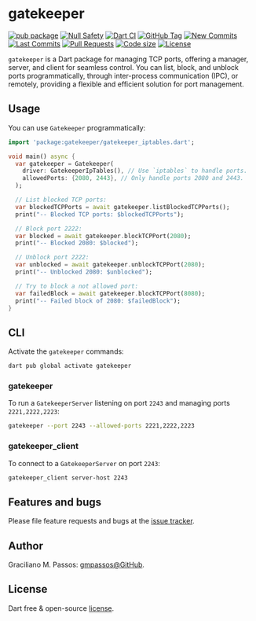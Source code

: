 # gatekeeper

[![pub package](https://img.shields.io/pub/v/gatekeeper.svg?logo=dart&logoColor=00b9fc)](https://pub.dartlang.org/packages/gatekeeper)
[![Null Safety](https://img.shields.io/badge/null-safety-brightgreen)](https://dart.dev/null-safety)
[![Dart CI](https://github.com/gmpassos/gatekeeper/actions/workflows/dart.yml/badge.svg?branch=master)](https://github.com/gmpassos/gatekeeper/actions/workflows/dart.yml)
[![GitHub Tag](https://img.shields.io/github/v/tag/gmpassos/gatekeeper?logo=git&logoColor=white)](https://github.com/gmpassos/gatekeeper/releases)
[![New Commits](https://img.shields.io/github/commits-since/gmpassos/gatekeeper/latest?logo=git&logoColor=white)](https://github.com/gmpassos/gatekeeper/network)
[![Last Commits](https://img.shields.io/github/last-commit/gmpassos/gatekeeper?logo=git&logoColor=white)](https://github.com/gmpassos/gatekeeper/commits/master)
[![Pull Requests](https://img.shields.io/github/issues-pr/gmpassos/gatekeeper?logo=github&logoColor=white)](https://github.com/gmpassos/gatekeeper/pulls)
[![Code size](https://img.shields.io/github/languages/code-size/gmpassos/gatekeeper?logo=github&logoColor=white)](https://github.com/gmpassos/gatekeeper)
[![License](https://img.shields.io/github/license/gmpassos/gatekeeper?logo=open-source-initiative&logoColor=green)](https://github.com/gmpassos/gatekeeper/blob/master/LICENSE)

`gatekeeper` is a Dart package for managing TCP ports, offering a manager, server, and client for seamless control. You
can list, block, and unblock ports programmatically, through inter-process communication (IPC), or remotely, providing a
flexible and efficient solution for port management.

## Usage

You can use `Gatekeeper` programmatically:

```dart
import 'package:gatekeeper/gatekeeper_iptables.dart';

void main() async {
  var gatekeeper = Gatekeeper(
    driver: GatekeeperIpTables(), // Use `iptables` to handle ports.
    allowedPorts: {2080, 2443}, // Only handle ports 2080 and 2443.
  );

  // List blocked TCP ports:
  var blockedTCPPorts = await gatekeeper.listBlockedTCPPorts();
  print("-- Blocked TCP ports: $blockedTCPPorts");

  // Block port 2222:
  var blocked = await gatekeeper.blockTCPPort(2080);
  print("-- Blocked 2080: $blocked");

  // Unblock port 2222:
  var unblocked = await gatekeeper.unblockTCPPort(2080);
  print("-- Unblocked 2080: $unblocked");

  // Try to block a not allowed port:
  var failedBlock = await gatekeeper.blockTCPPort(8080);
  print("-- Failed block of 2080: $failedBlock");
}
```

## CLI

Activate the `gatekeeper` commands:

```bash
dart pub global activate gatekeeper
```

### gatekeeper

To run a `GatekeeperServer` listening on port `2243` and managing ports `2221,2222,2223`:

```bash
gatekeeper --port 2243 --allowed-ports 2221,2222,2223
```

### gatekeeper_client

To connect to a `GatekeeperServer` on port `2243`:

```bash
gatekeeper_client server-host 2243
```

## Features and bugs

Please file feature requests and bugs at the [issue tracker][tracker].

[tracker]: https://github.com/gmpassos/gatekeeper/issues

## Author

Graciliano M. Passos: [gmpassos@GitHub][github].

[github]: https://github.com/gmpassos

## License

Dart free & open-source [license](https://github.com/dart-lang/stagehand/blob/master/LICENSE).
